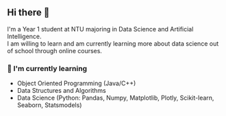 ## Hi there 👋
I'm a Year 1 student at NTU majoring in Data Science and Artificial Intelligence.  
I am willing to learn and am currently learning more about data science out of school through online courses.

### 🌱 I'm currently learning
- Object Oriented Programming (Java/C++)
- Data Structures and Algorithms
- Data Science (Python: Pandas, Numpy, Matplotlib, Plotly, Scikit-learn, Seaborn, Statsmodels)

<!--
**spaceman03/spaceman03** is a ✨ _special_ ✨ repository because its `README.md` (this file) appears on your GitHub profile.

Here are some ideas to get you started:

- 🔭 I’m currently working on ...
- 🌱 I’m currently learning ...
- 👯 I’m looking to collaborate on ...
- 🤔 I’m looking for help with ...
- 💬 Ask me about ...
- 📫 How to reach me: ...
- 😄 Pronouns: ...
- ⚡ Fun fact: ...
-->
